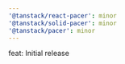```yaml
---
'@tanstack/react-pacer': minor
'@tanstack/solid-pacer': minor
'@tanstack/pacer': minor
---
```


feat: Initial release
